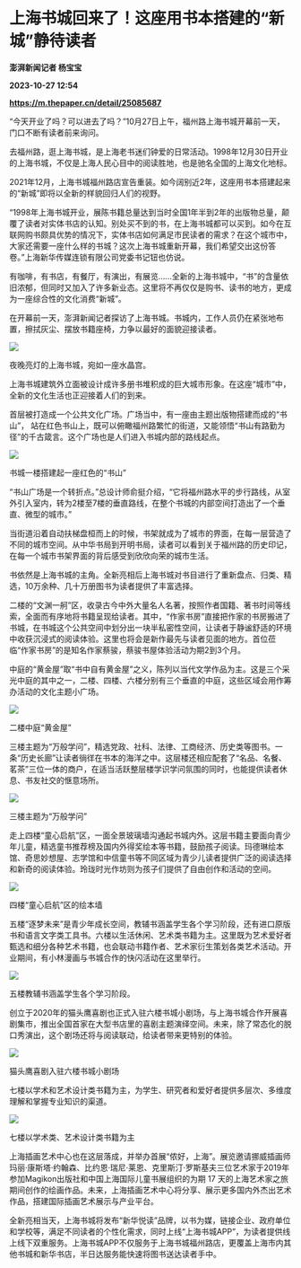 # 上海书城回来了！这座用书本搭建的“新城”静待读者
**澎湃新闻记者 杨宝宝**

**2023-10-27 12:54**

**https://m.thepaper.cn/detail/25085687**

“今天开业了吗？可以进去了吗？”10月27日上午，福州路上海书城开幕前一天，门口不断有读者前来询问。

去福州路，逛上海书城，是上海老书迷们钟爱的日常活动。1998年12月30日开业的上海书城，不仅是上海人民心目中的阅读胜地，也是驰名全国的上海文化地标。

2021年12月，上海书城福州路店宣告重装。如今阔别近2年，这座用书本搭建起来的“新城”即将以全新的样貌回归人们的视野。

“1998年上海书城开业，展陈书籍总量达到当时全国1年半到2年的出版物总量，颠覆了读者对实体书店的认知。别处买不到的书，在上海书城都可以买到。如今在互联网购书颇具优势的情况下，实体书店如何满足市民读者的需求？在这个城市中，大家还需要一座什么样的书城？这次上海书城重新开幕，我们希望交出这份答卷。”上海新华传媒连锁有限公司党委书记钮也仿说。

有咖啡，有书店，有餐厅，有演出，有展览……全新的上海书城中，“书”的含量依旧浓郁，但同时又加入了许多新业态。这里将不再仅仅是购书、读书的地方，更成为一座综合性的文化消费“新城”。

在开幕前一天，澎湃新闻记者探访了上海书城。书城内，工作人员仍在紧张地布置，擦拭灰尘、摆放书籍座椅，力争以最好的面貌迎接读者。

![](https://imagecloud.thepaper.cn/thepaper/image/275/896/214.jpg)

夜晚亮灯的上海书城，宛如一座水晶宫。

上海书城建筑外立面被设计成许多册书堆积成的巨大城市形象。在这座“城市”中，全新的文化生活也正迎接着人们的到来。

首层被打造成一个公共文化广场。广场当中，有一座由主题出版物搭建而成的“书山”， 站在红色书山上，既可以俯瞰福州路繁忙的街道，又能领悟“书山有路勤为径”的千古箴言。这个广场也是人们进入书城内部的路线起点。

![](https://imagecloud.thepaper.cn/thepaper/image/275/895/925.jpg)

书城一楼搭建起一座红色的“书山”

“书山广场是一个转折点。”总设计师俞挺介绍，“它将福州路水平的步行路线，从室外引入室内，转为2楼至7楼的垂直路线，在整个书城的内部空间打造出了一个垂直、微型的城市。”

当街道沿着自动扶梯盘桓而上的时候，书架就成为了城市的界面，在每一层营造了不同的城市空间。从中华书局到开明书局，读者可以看到关于福州路的历史印记，在每一个城市书架界面的背后感受到欣欣向荣的城市生活。

书依然是上海书城的主角。全新亮相后上海书城对书目进行了重新盘点、归类、精选，10万余种、几十万册图书为读者提供了丰富选择。

二楼的“文渊一舸”区，收录古今中外大量名人名著，按照作者国籍、著书时间等线索，全面而有序地将书籍呈现给读者。其中，“作家书房”直接把作家的书房搬进了书城，在书城这个公共空间中划分出一块半私密性空间，让读者于静谧舒适的环境中收获沉浸式的阅读体验。这里也将会是新作最先与读者见面的地方。首位莅临“作家书房”的是知名作家蔡骏，蔡骏书屋体验活动为期2到3个月。

中庭的“黄金屋”取“书中自有黄金屋”之义，陈列以当代文学作品为主。这是三个采光中庭的其中之一，二楼、四楼、六楼分别有三个垂直的中庭，这些区域会用作筹办活动的文化主题小广场。

![](https://imagecloud.thepaper.cn/thepaper/image/275/895/826.jpg)

二楼中庭“黄金屋”

三楼主题为“万般学问”，精选党政、社科、法律、工商经济、历史类等图书。一条“历史长廊”让读者徜徉在书本的海洋之中。这层楼还相应配套了“名品、名餐、茗茶”三位一体的商户，在适当活跃整层楼学识学问氛围的同时，也能提供读者休息、书友社交的惬意场所。

![](https://imagecloud.thepaper.cn/thepaper/image/275/895/905.jpg)

三楼主题为“万般学问”

走上四楼“童心启航”区，一面全景玻璃墙沟通起书城内外。这层书籍主要面向青少年儿童，精选童书推荐榜及国内外得奖绘本等书籍，鼓励孩子阅读。玛德琳绘本馆、奇思妙想屋、志学馆和中信童书等不同区域为青少儿读者提供广泛的阅读选择和新奇的阅读体验。玲珑时光作坊则为孩子们提供了自由创作和活动的空间。

![](https://imagecloud.thepaper.cn/thepaper/image/275/895/931.jpg)

四楼“童心启航”区的绘本墙

五楼“逐梦未来”是青少年成长空间，教辅书涵盖学生各个学习阶段，还有进口原版书和语言文字类工具书。六楼以生活休闲、艺术类书籍为主。这里既为艺术爱好者甄选和细分各种艺术书籍，也会联动书籍作者、艺术家衍生策划各类艺术活动。开业期间，有小林漫画与书城合作的快闪活动在这里举行。

![](https://imagecloud.thepaper.cn/thepaper/image/275/895/976.jpg)

五楼教辅书涵盖学生各个学习阶段。

创立于2020年的猫头鹰喜剧也正式入驻六楼书城小剧场，与上海书城合作开展喜剧集市，推出全国首家在大型书店里的喜剧主题演绎空间。未来，除了常态化的脱口秀演出，这个剧场还将与阅读联动，给读者带来更特别的体验。

![](https://imagecloud.thepaper.cn/thepaper/image/275/895/870.jpg)

猫头鹰喜剧入驻六楼书城小剧场

七楼以学术和艺术设计类书籍为主，为学生、研究者和爱好者提供多层次、多维度理解和掌握专业知识的渠道。

![](https://imagecloud.thepaper.cn/thepaper/image/275/895/885.jpg)

七楼以学术类、艺术设计类书籍为主

上海插画艺术中心也在这层落成，并举办首展“侬好，上海”。展览邀请挪威插画师玛丽·康斯塔·约翰森、比约恩·瑞尼·莱恩、克里斯汀·罗斯基夫三位艺术家于2019年参加Magikon出版社和中国上海国际儿童书展组织的为期 17 天的上海艺术家之旅期间创作的绘画作品。未来，上海插画艺术中心将分享、展示更多国内外杰出艺术作品，搭建国际插画艺术展示与产业平台。

全新亮相当天，上海书城将发布“新华悦读”品牌，以书为媒，链接企业、政府单位和学校等，满足不同读者的个性化需求，同时上线“上海书城APP”，为读者提供线上线下双重服务。上海书城APP不仅服务于上海书城福州路店，更覆盖上海市内其他书城和新华书店，半日达服务能快速将图书送达读者手中。